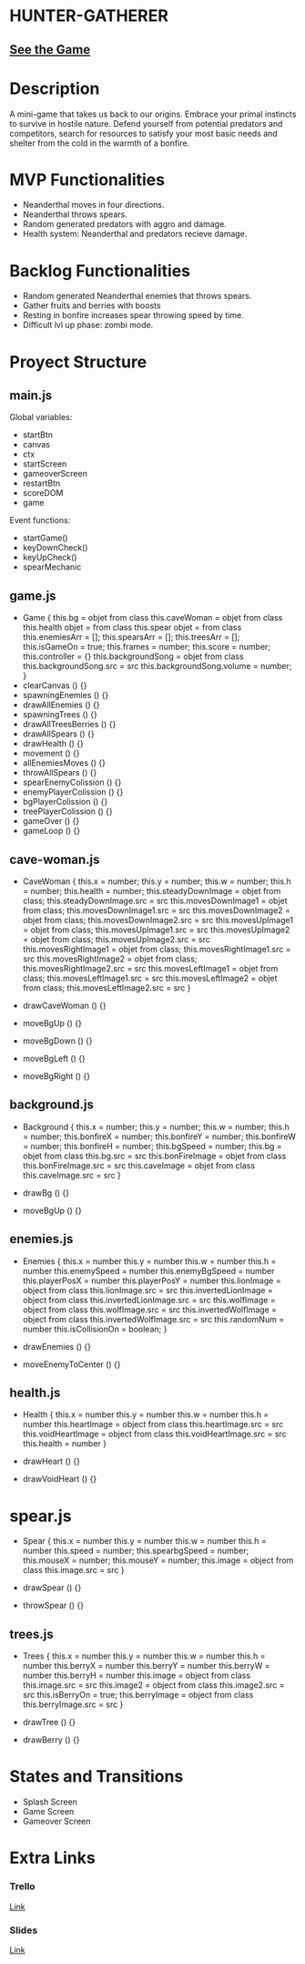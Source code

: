 # HUNTER-GATHERER

## [See the Game](https://pepirob.github.io/hunter-gatherer/)

# Description

A mini-game that takes us back to our origins. Embrace your primal instincts to survive in hostile nature. Defend yourself from potential predators and competitors, search for resources to satisfy your most basic needs and shelter from the cold in the warmth of a bonfire.

# MVP Functionalities

- Neanderthal moves in four directions.
- Neanderthal throws spears.
- Random generated predators with aggro and damage.
- Health system: Neanderthal and predators recieve damage.

# Backlog Functionalities

- Random generated Neanderthal enemies that throws spears.
- Gather fruits and berries with boosts
- Resting in bonfire increases spear throwing speed by time.
- Difficult lvl up phase: zombi mode.

# Proyect Structure

## main.js

Global variables:

- startBtn
- canvas
- ctx
- startScreen
- gameoverScreen
- restartBtn
- scoreDOM
- game

Event functions:

- startGame()
- keyDownCheck()
- keyUpCheck()
- spearMechanic

## game.js

- Game {
  this.bg = objet from class
  this.caveWoman = objet from class
  this.health objet = from class
  this.spear objet = from class
  this.enemiesArr = [];
  this.spearsArr = [];
  this.treesArr = [];
  this.isGameOn = true;
  this.frames = number;
  this.score = number;
  this.controller = {}
  this.backgroundSong = objet from class
  this.backgroundSong.src = src
  this.backgroundSong.volume = number;
  }
- clearCanvas () {}
- spawningEnemies () {}
- drawAllEnemies () {}
- spawningTrees () {}
- drawAllTreesBerries () {}
- drawAllSpears () {}
- drawHealth () {}
- movement () {}
- allEnemiesMoves () {}
- throwAllSpears () {}
- spearEnemyColission () {}
- enemyPlayerColission () {}
- bgPlayerColission () {}
- treePlayerColission () {}
- gameOver () {}
- gameLoop () {}

## cave-woman.js

- CaveWoman {
  this.x = number;
  this.y = number;
  this.w = number;
  this.h = number;
  this.health = number;
  this.steadyDownImage = objet from class;
  this.steadyDownImage.src = src
  this.movesDownImage1 = objet from class;
  this.movesDownImage1.src = src
  this.movesDownImage2 = objet from class;
  this.movesDownImage2.src = src
  this.movesUpImage1 = objet from class;
  this.movesUpImage1.src = src
  this.movesUpImage2 = objet from class;
  this.movesUpImage2.src = src
  this.movesRightImage1 = objet from class;
  this.movesRightImage1.src = src
  this.movesRightImage2 = objet from class;
  this.movesRightImage2.src = src
  this.movesLeftImage1 = objet from class;
  this.movesLeftImage1.src = src
  this.movesLeftImage2 = objet from class;
  this.movesLeftImage2.src = src
  }

- drawCaveWoman () {}
- moveBgUp () {}
- moveBgDown () {}
- moveBgLeft () {}
- moveBgRight () {}

## background.js

- Background {
  this.x = number;
  this.y = number;
  this.w = number;
  this.h = number;
  this.bonfireX = number;
  this.bonfireY = number;
  this.bonfireW = number;
  this.bonfireH = number;
  this.bgSpeed = number;
  this.bg = objet from class
  this.bg.src = src
  this.bonFireImage = objet from class
  this.bonFireImage.src = src
  this.caveImage = objet from class
  this.caveImage.src = src
  }

- drawBg () {}
- moveBgUp () {}

## enemies.js

- Enemies {
  this.x = number
  this.y = number
  this.w = number
  this.h = number
  this.enemySpeed = number
  this.enemyBgSpeed = number
  this.playerPosX = number
  this.playerPosY = number
  this.lionImage = object from class
  this.lionImage.src = src
  this.invertedLionImage = object from class
  this.invertedLionImage.src = src
  this.wolfImage = object from class
  this.wolfImage.src = src
  this.invertedWolfImage = object from class
  this.invertedWolfImage.src = src
  this.randomNum = number
  this.isCollisionOn = boolean;
  }

- drawEnemies () {}
- moveEnemyToCenter () {}

## health.js

- Health {
  this.x = number
  this.y = number
  this.w = number
  this.h = number
  this.heartImage = object from class
  this.heartImage.src = src
  this.voidHeartImage = object from class
  this.voidHeartImage.src = src
  this.health = number
  }

- drawHeart () {}
- drawVoidHeart () {}

# spear.js

- Spear {
  this.x = number
  this.y = number
  this.w = number
  this.h = number
  this.speed = number;
  this.spearbgSpeed = number;
  this.mouseX = number;
  this.mouseY = number;
  this.image = object from class
  this.image.src = src
  }

- drawSpear () {}
- throwSpear () {}

## trees.js

- Trees {
  this.x = number
  this.y = number
  this.w = number
  this.h = number
  this.berryX = number
  this.berryY = number
  this.berryW = number
  this.berryH = number
  this.image = object from class
  this.image.src = src
  this.image2 = object from class
  this.image2.src = src
  this.isBerryOn = true;
  this.berryImage = object from class
  this.berryImage.src = src
  }

- drawTree () {}
- drawBerry () {}

# States and Transitions

- Splash Screen
- Game Screen
- Gameover Screen

# Extra Links

### Trello

[Link](https://trello.com/b/5Cc7gPdt/hunter-gatherer-project)

### Slides

[Link](https://docs.google.com/presentation/d/160PTy9kTADu9yD-S4K76EmBPmgfW2M-TjbgvUDPYA7o/edit#slide=id.g204fea3eb71_0_549)
